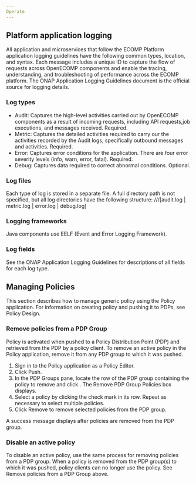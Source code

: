 ```yaml
---
Operate
---
```


## Platform application logging
All application and microservices that follow the ECOMP Platform application logging guidelines have the following common types, location, and syntax. Each message includes a unique ID to capture the flow of requests across OpenECOMP components and enable the tracing, understanding, and troubleshooting of performance across the ECOMP platform.
The ONAP Application Logging Guidelines document is the official source for logging details.

### Log types
* Audit: Captures the high-level activities carried out by OpenECOMP components as a result of incoming requests, including API requests,job executions, and messages received. Required.
* Metric: Captures the detailed activities required to carry our the activities recorded by the Audit logs, specifically outbound messages and activities. Required.
* Error: Captures error conditions for the application. There are four error severity levels (info, warn, error, fatal). Required.
* Debug: Captures data required to correct abnormal conditions. Optional.

### Log files
Each type of log is stored in a separate file. A full directory path is not specified, but all log directories have the following structure:
<log-directory>/<ecomp-component>/<ecomp-subcomponent>/[audit.log | metric.log | error.log | debug.log]

### Logging frameworks
Java components use EELF (Event and Error Logging Framework).

### Log fields
See the ONAP Application Logging Guidelines for descriptions of all fields for each log type.

## Managing Policies
This section describes how to manage generic policy using the Policy application. For information on creating policy and pushing it to PDPs, see Policy Design.

### Remove policies from a PDP Group
Policy is activated when pushed to a Policy Distribution Point (PDP) and retrieved from the PDP by a policy client. To remove an active policy in the Policy application, remove it from any PDP group to which it was pushed.
1. Sign in to the Policy application as a Policy Editor.
2. Click Push.
3. In the PDP Groups pane, locate the row of the PDP group containing the policy to remove and click .
   The Remove PDP Group Policies box displays.
4. Select a policy by clicking the check mark in its row. Repeat as necessary to select multiple policies.
5. Click Remove to remove selected policies from the PDP group.

A success message displays after policies are removed from the PDP group.

### Disable an active policy
To disable an active policy, use the same process for removing policies from a PDP group. When a policy is removed from the PDP group(s) to which it was pushed, policy clients can no longer use the policy. See Remove policies from a PDP Group above.

